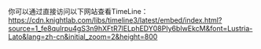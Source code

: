 你可以通过直接访问以下网站查看TimeLine：
https://cdn.knightlab.com/libs/timeline3/latest/embed/index.html?source=1_fe8qulrpu4gS3n9hXFtR7lELphEDY08PIy6bIwEkcM&font=Lustria-Lato&lang=zh-cn&initial_zoom=2&height=800

